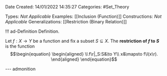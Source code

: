 <br />
<br />

Date Created: 14/01/2022 14:35:27
Categories: #Set_Theory

Types: _Not Applicable_
Examples: [[Inclusion (Function)]]
Constructions: _Not Applicable_
Generalizations: [[Restriction (Binary Relation)]]

!!! ad-Definition Definition.

Let $f:X\to Y$ be a function and fix a subset $S\subseteq X$. The **restriction of $f$ to $S$** is the function
$$\begin{equation}
    \begin{aligned}
        \l.f\r|_S:S&\to Y\\
        x&\mapsto f\l(x\r).
    \end{aligned}
\end{equation}$$

--- admonition
